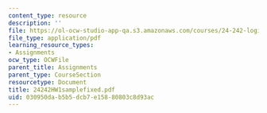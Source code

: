 ```yaml
---
content_type: resource
description: ''
file: https://ol-ocw-studio-app-qa.s3.amazonaws.com/courses/24-242-logic-ii-spring-2004/030950dab5b5dcb7e15880803c8d93ac_24242HW1samplefixed.pdf
file_type: application/pdf
learning_resource_types:
- Assignments
ocw_type: OCWFile
parent_title: Assignments
parent_type: CourseSection
resourcetype: Document
title: 24242HW1samplefixed.pdf
uid: 030950da-b5b5-dcb7-e158-80803c8d93ac
---
```

